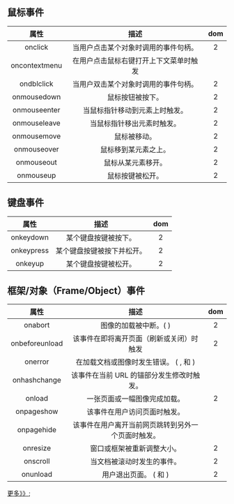 ## 鼠标事件
|属性|描述|dom|
|:--:|:--:|:--:|
|onclick|当用户点击某个对象时调用的事件句柄。|2|
|oncontextmenu|在用户点击鼠标右键打开上下文菜单时触发|| 
|ondblclick|当用户双击某个对象时调用的事件句柄。|2|
|onmousedown|鼠标按钮被按下。|2|
|onmouseenter|当鼠标指针移动到元素上时触发。|2|
|onmouseleave|当鼠标指针移出元素时触发。|2|
|onmousemove|鼠标被移动。|2|
|onmouseover|鼠标移到某元素之上。|2|
|onmouseout|鼠标从某元素移开。|2|
|onmouseup|鼠标按键被松开。|2|
## 键盘事件
|属性|描述|dom|
|:--:|:--:|:--:|
|onkeydown|某个键盘按键被按下。|2|
|onkeypress|某个键盘按键被按下并松开。|2|
|onkeyup|某个键盘按键被松开。|2|
## 框架/对象（Frame/Object）事件
|属性|描述|dom|
|:--:|:--:|:--:|
|onabort|图像的加载被中断。( <object>)|2|
|onbeforeunload|该事件在即将离开页面（刷新或关闭）时触发|2|
|onerror|在加载文档或图像时发生错误。 ( <object>, <body>和 <frameset>)||	 
|onhashchange|该事件在当前 URL 的锚部分发生修改时触发。||	 
|onload|一张页面或一幅图像完成加载。|2|
|onpageshow|该事件在用户访问页面时触发。||
|onpagehide|该事件在用户离开当前网页跳转到另外一个页面时触发。||	
|onresize|窗口或框架被重新调整大小。|2|
|onscroll|当文档被滚动时发生的事件。|2|
|onunload|用户退出页面。 ( <body> 和 <frameset>)|2|
 
 
[更多》》](http://www.runoob.com/jsref/dom-obj-event.html);
